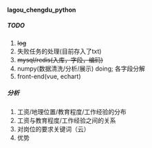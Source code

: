 #### lagou_chengdu_python

##### TODO
1. ~~log~~
1. 失败任务的处理(目前存入了txt)
2. ~~mysql/redis(入库，字段，编码)~~
3. numpy(数据清洗/分析/展示) doing; 各字段分解
4. front-end(vue, echart)

##### 分析
1. 工资/地理位置/教育程度/工作经验的分布
2. 工资与教育程度/工作经验之间的关系
3. 对岗位的要求关键词（云）
4. 优势

